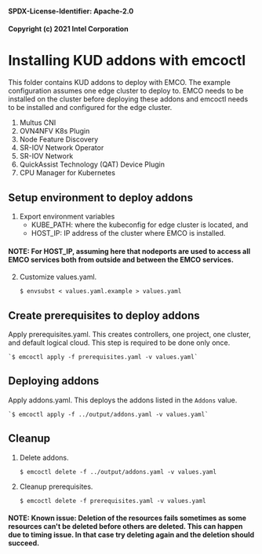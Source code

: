 #### SPDX-License-Identifier: Apache-2.0
#### Copyright (c) 2021 Intel Corporation

# Installing KUD addons with emcoctl

This folder contains KUD addons to deploy with EMCO. The example
configuration assumes one edge cluster to deploy to. EMCO needs to be
installed on the cluster before deploying these addons and emcoctl
needs to be installed and configured for the edge cluster.

1. Multus CNI
2. OVN4NFV K8s Plugin
3. Node Feature Discovery
4. SR-IOV Network Operator
5. SR-IOV Network
6. QuickAssist Technology (QAT) Device Plugin
7. CPU Manager for Kubernetes

## Setup environment to deploy addons

1. Export environment variables
   - KUBE_PATH: where the kubeconfig for edge cluster is located, and
   - HOST_IP: IP address of the cluster where EMCO is installed.

#### NOTE: For HOST_IP, assuming here that nodeports are used to access all EMCO services both from outside and between the EMCO services.

2. Customize values.yaml.

    `$ envsubst < values.yaml.example > values.yaml`

## Create prerequisites to deploy addons

Apply prerequisites.yaml. This creates controllers, one project, one
cluster, and default logical cloud. This step is required to be done
only once.

    `$ emcoctl apply -f prerequisites.yaml -v values.yaml`

## Deploying addons

Apply addons.yaml. This deploys the addons listed in the `Addons`
value.

    `$ emcoctl apply -f ../output/addons.yaml -v values.yaml`

## Cleanup

1. Delete addons.

    `$ emcoctl delete -f ../output/addons.yaml -v values.yaml`

2. Cleanup prerequisites.

    `$ emcoctl delete -f prerequisites.yaml -v values.yaml`

#### NOTE: Known issue: Deletion of the resources fails sometimes as some resources can't be deleted before others are deleted. This can happen due to timing issue. In that case try deleting again and the deletion should succeed.
